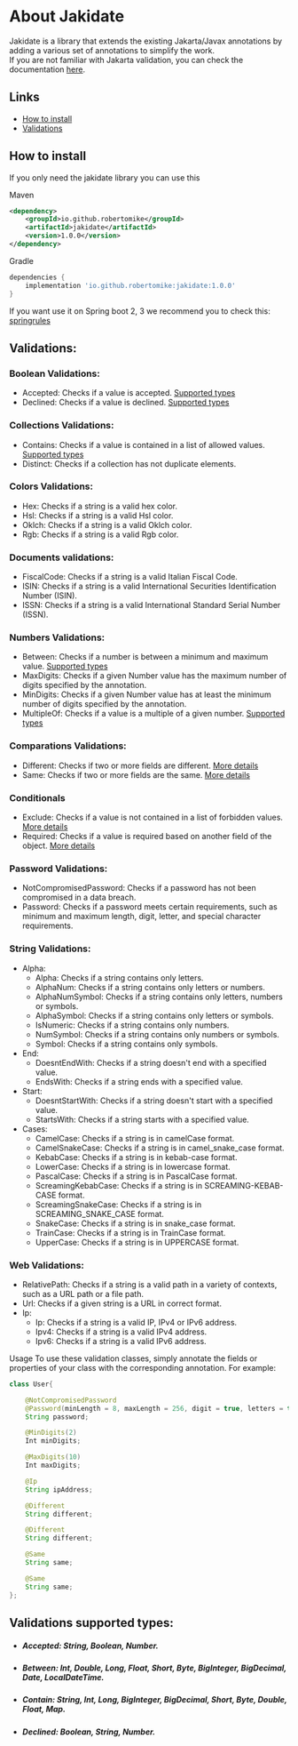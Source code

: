 # About Jakidate

Jakidate is a library that extends the existing Jakarta/Javax annotations by adding a various set of annotations to simplify the work.
<br>If you are not familiar with Jakarta validation, you can check the documentation [here](https://beanvalidation.org/).

## Links
- [How to install](#how-to-install)
- [Validations](#validations)

## How to install

If you only need the jakidate library you can use this

Maven
```xml
<dependency>
    <groupId>io.github.robertomike</groupId>
    <artifactId>jakidate</artifactId>
    <version>1.0.0</version>
</dependency>
```
Gradle
```gradle
dependencies {
    implementation 'io.github.robertomike:jakidate:1.0.0'
}
```

If you want use it on Spring boot 2, 3 we recommend you to check this: [springrules](link)

## Validations:

### Boolean Validations:
- Accepted: Checks if a value is accepted. [Supported types](#accepted-supported-types)
- Declined: Checks if a value is declined. [Supported types](#declined-supported-types)

### Collections Validations:
- Contains: Checks if a value is contained in a list of allowed values. [Supported types](#contain-supported-types)
- Distinct: Checks if a collection has not duplicate elements.

### Colors Validations:
- Hex: Checks if a string is a valid hex color.
- Hsl: Checks if a string is a valid Hsl color.
- Oklch: Checks if a string is a valid Oklch color.
- Rgb: Checks if a string is a valid Rgb color.

### Documents validations:
- FiscalCode: Checks if a string is a valid Italian Fiscal Code.
- ISIN: Checks if a string is a valid International Securities Identification Number (ISIN).
- ISSN: Checks if a string is a valid International Standard Serial Number (ISSN).

### Numbers Validations:
- Between: Checks if a number is between a minimum and maximum value.  [Supported types](#between-supported-types)
- MaxDigits: Checks if a given Number value has the maximum number of digits specified by the annotation.
- MinDigits: Checks if a given Number value has at least the minimum number of digits specified by the annotation.
- MultipleOf: Checks if a value is a multiple of a given number. [Supported types](#multipleof-supported-types)

### Comparations Validations:
- Different: Checks if two or more fields are different. [More details](../../src/main/kotlin/io/github/robertomike/jakidate/validations/objects/comparations/different.md)
- Same: Checks if two or more fields are the same. [More details](../../src/main/kotlin/io/github/robertomike/jakidate/validations/objects/comparations/same.md)

### Conditionals
- Exclude: Checks if a value is not contained in a list of forbidden values. [More details](../../src/main/kotlin/io/github/robertomike/jakidate/validations/objects/conditionals/exclude.md)
- Required: Checks if a value is required based on another field of the object. [More details](../../src/main/kotlin/io/github/robertomike/jakidate/validations/objects/conditionals/required.md)

### Password Validations:
- NotCompromisedPassword: Checks if a password has not been compromised in a data breach.
- Password: Checks if a password meets certain requirements, such as minimum and maximum length, digit, letter, and special character requirements.

### String Validations:
- Alpha:
  - Alpha: Checks if a string contains only letters. 
  - AlphaNum: Checks if a string contains only letters or numbers.
  - AlphaNumSymbol: Checks if a string contains only letters, numbers or symbols.
  - AlphaSymbol: Checks if a string contains only letters or symbols.
  - IsNumeric: Checks if a string contains only numbers.
  - NumSymbol: Checks if a string contains only numbers or symbols.
  - Symbol: Checks if a string contains only symbols.
- End:
  - DoesntEndWith: Checks if a string doesn't end with a specified value.
  - EndsWith: Checks if a string ends with a specified value.
- Start:
    - DoesntStartWith: Checks if a string doesn't start with a specified value.
    - StartsWith: Checks if a string starts with a specified value.
- Cases:
  - CamelCase: Checks if a string is in camelCase format.
  - CamelSnakeCase: Checks if a string is in camel_snake_case format.
  - KebabCase: Checks if a string is in kebab-case format.
  - LowerCase: Checks if a string is in lowercase format.
  - PascalCase: Checks if a string is in PascalCase format.
  - ScreamingKebabCase: Checks if a string is in SCREAMING-KEBAB-CASE format.
  - ScreamingSnakeCase: Checks if a string is in SCREAMING_SNAKE_CASE format.
  - SnakeCase: Checks if a string is in snake_case format.
  - TrainCase: Checks if a string is in TrainCase format.
  - UpperCase: Checks if a string is in UPPERCASE format.

### Web Validations:
- RelativePath: Checks if a string is a valid path in a variety of contexts, such as a URL path or a file path.
- Url: Checks if a given string is a URL in correct format.
- Ip:
  - Ip: Checks if a string is a valid IP, IPv4 or IPv6 address.
  - Ipv4: Checks if a string is a valid IPv4 address.
  - Ipv6: Checks if a string is a valid IPv6 address.

Usage
To use these validation classes, simply annotate the fields or properties of your class with the corresponding annotation. For example:

```java
class User{

    @NotCompromisedPassword
    @Password(minLength = 8, maxLength = 256, digit = true, letters = true, uppercaseAndLowercase = true, specialCharacters = true)
    String password;

    @MinDigits(2)
    Int minDigits;

    @MaxDigits(10)
    Int maxDigits;

    @Ip
    String ipAddress;

    @Different
    String different;

    @Different
    String different;

    @Same
    String same;

    @Same
    String same;
};
```

## Validations supported types:

- ##### <a id="accepted-supported-types">Accepted:</a> String, Boolean, Number.
- ##### <a id="between-supported-types">Between:</a> Int, Double, Long, Float, Short, Byte, BigInteger, BigDecimal, Date, LocalDateTime.
- ##### <a id="contain-supported-types">Contain:</a> String, Int, Long, BigInteger, BigDecimal, Short, Byte, Double, Float, Map.
- ##### <a id="declined-supported-types">Declined:</a> Boolean, String, Number.